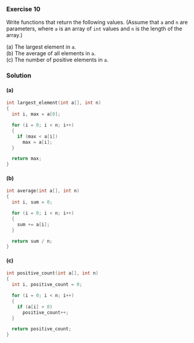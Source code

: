 ### Exercise 10

Write functions that return the following values. (Assume that `a` and `n` are
parameters, where `a` is an array of `int` values and `n` is the length of the
array.)

(a) The largest element in `a`.  
(b) The average of all elements in `a`.  
(c) The number of positive elements in `a`.

### Solution

#### (a)

```c
int largest_element(int a[], int n)
{
  int i, max = a[0];

  for (i = 0; i < n; i++)
  {
    if (max < a[i])
      max = a[i];
  }

  return max;
}
```

#### (b)

```c
int average(int a[], int n)
{
  int i, sum = 0;

  for (i = 0; i < n; i++)
  {
    sum += a[i];
  }

  return sum / n;
}
```

#### (c)

```c
int positive_count(int a[], int n)
{
  int i, positive_count = 0;

  for (i = 0; i < n; i++)
  {
    if (a[i] > 0)
      positive_count++;
  }

  return positive_count;
}
```
